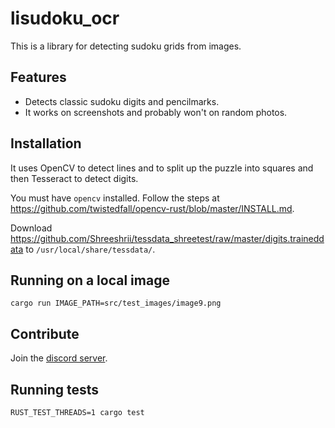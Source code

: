 # lisudoku_ocr

This is a library for detecting sudoku grids from images.

## Features

* Detects classic sudoku digits and pencilmarks.
* It works on screenshots and probably won't on random photos.

## Installation

It uses OpenCV to detect lines and to split up the puzzle into squares and then Tesseract to detect digits.

You must have `opencv` installed. Follow the steps at https://github.com/twistedfall/opencv-rust/blob/master/INSTALL.md.

Download https://github.com/Shreeshrii/tessdata_shreetest/raw/master/digits.traineddata to `/usr/local/share/tessdata/`.

## Running on a local image

`cargo run IMAGE_PATH=src/test_images/image9.png`

## Contribute

Join the [discord server](https://discord.gg/SGV8TQVSeT).

## Running tests

`RUST_TEST_THREADS=1 cargo test`
